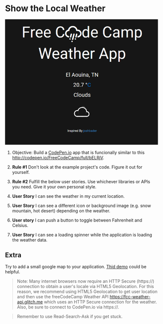 # Show the Local Weather

<p align="center">
	<img src="images/local_weather.png">
</p>

1. Objective: Build a <a href="https://codepen.io/">CodePen.io</a> app that is funcionally similar to this http://codepen.io/FreeCodeCamp/full/bELRjV.

2. <strong>Rule #1</strong> Don't look at the example project's code. Figure it out for yourself.

3. <strong>Rule #2</strong> Fulfill the below user stories. Use whichever libraries or APIs you need. Give it your own personal style.

4. <strong>User Story</strong> I can see the weather in my current location.

5. <strong>User Story</strong> I can see a different icon or background image (e.g. snow mountain, hot desert) depending on the weather.

6. <strong>User story</strong> I can push a button to toggle between Fahrenheit and Celsius.

7. <strong>User Story</strong> I can see a loading spinner while the application is loading the weather data.

## Extra

Try to add a small google map to your application. <a href="https://developer.mozilla.org/en-US/docs/Web/API/Geolocation/Using_geolocation">Thid demo</a> could be helpful.

>	Note: Many internet browsers now require an HTTP Secure (https://) connection to obtain a user's locale via HTML5 Geolocation. For this reason, we recommend using HTML5 Geolocation to get user location and then use the freeCodeCamp Weather API https://fcc-weather-api.glitch.me which uses an HTTP Secure connection for the weather. Also, be sure to connect to CodePen.io via https://.

>	Remember to use Read-Search-Ask if you get stuck.